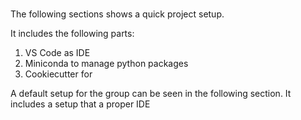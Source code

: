 #####





The following sections shows a quick project setup.

It includes the following parts:
1. VS Code as IDE
2. Miniconda to manage python packages
3. Cookiecutter for 

A default setup for the group can be seen in the following section.
It includes a setup that  a proper IDE